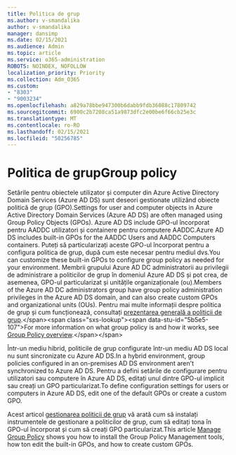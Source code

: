 ```yaml
---
title: Politica de grup
ms.author: v-smandalika
author: v-smandalika
manager: dansimp
ms.date: 02/15/2021
ms.audience: Admin
ms.topic: article
ms.service: o365-administration
ROBOTS: NOINDEX, NOFOLLOW
localization_priority: Priority
ms.collection: Adm_O365
ms.custom:
- "8303"
- "9003234"
ms.openlocfilehash: a829a78bbe947300b6dabb9fdb36088c17809742
ms.sourcegitcommit: 6900c2b7208ca51a9873dfc2e00be6f66cb25e3c
ms.translationtype: MT
ms.contentlocale: ro-RO
ms.lasthandoff: 02/15/2021
ms.locfileid: "50256785"
---
```

# <a name="group-policy"></a><span data-ttu-id="5b5e5-102">Politica de grup</span><span class="sxs-lookup"><span data-stu-id="5b5e5-102">Group policy</span></span>

<span data-ttu-id="5b5e5-103">Setările pentru obiectele utilizator și computer din Azure Active Directory Domain Services (Azure AD DS) sunt deseori gestionate utilizând obiecte politică de grup (GPO).</span><span class="sxs-lookup"><span data-stu-id="5b5e5-103">Settings for user and computer objects in Azure Active Directory Domain Services (Azure AD DS) are often managed using Group Policy Objects (GPOs).</span></span> <span data-ttu-id="5b5e5-104">Azure AD DS include GPO-ul încorporat pentru AADDC utilizatori și containere pentru computere AADDC.</span><span class="sxs-lookup"><span data-stu-id="5b5e5-104">Azure AD DS includes built-in GPOs for the AADDC Users and AADDC Computers containers.</span></span> <span data-ttu-id="5b5e5-105">Puteți să particularizați aceste GPO-ul încorporat pentru a configura politica de grup, după cum este necesar pentru mediul dvs.</span><span class="sxs-lookup"><span data-stu-id="5b5e5-105">You can customize these built-in GPOs to configure group policy as needed for your environment.</span></span> <span data-ttu-id="5b5e5-106">Membrii grupului Azure AD DC administratorii au privilegii de administrare a politicilor de grup în domeniul Azure AD DS și pot crea, de asemenea, GPO-ul particularizat și unitățile organizaționale (ou).</span><span class="sxs-lookup"><span data-stu-id="5b5e5-106">Members of the Azure AD DC administrators group have group policy administration privileges in the Azure AD DS domain, and can also create custom GPOs and organizational units (OUs).</span></span> <span data-ttu-id="5b5e5-107">Pentru mai multe informații despre politica de grup și cum funcționează, consultați [prezentarea generală a politicii de grup](https://docs.microsoft.com/previous-versions/windows/it-pro/windows-server-2012-R2-and-2012/hh831791(v=ws.11)).</span><span class="sxs-lookup"><span data-stu-id="5b5e5-107">For more information on what group policy is and how it works, see [Group Policy overview](https://docs.microsoft.com/previous-versions/windows/it-pro/windows-server-2012-R2-and-2012/hh831791(v=ws.11)).</span></span>

<span data-ttu-id="5b5e5-108">Într-un mediu hibrid, politicile de grup configurate într-un mediu AD DS local nu sunt sincronizate cu Azure AD DS.</span><span class="sxs-lookup"><span data-stu-id="5b5e5-108">In a hybrid environment, group policies configured in an on-premises AD DS environment aren't synchronized to Azure AD DS.</span></span> <span data-ttu-id="5b5e5-109">Pentru a defini setările de configurare pentru utilizatori sau computere în Azure AD DS, editați unul dintre GPO-ul implicit sau creați un GPO particularizat.</span><span class="sxs-lookup"><span data-stu-id="5b5e5-109">To define configuration settings for users or computers in Azure AD DS, edit one of the default GPOs or create a custom GPO.</span></span>

<span data-ttu-id="5b5e5-110">Acest articol [gestionarea politicii de grup](https://docs.microsoft.com/azure/active-directory-domain-services/manage-group-policy) vă arată cum să instalați instrumentele de gestionare a politicilor de grup, cum să editați tona în GPO-ul încorporat și cum să creați GPO particularizat.</span><span class="sxs-lookup"><span data-stu-id="5b5e5-110">This article [Manage Group Policy](https://docs.microsoft.com/azure/active-directory-domain-services/manage-group-policy) shows you how to install the Group Policy Management tools, how ton edit the built-in GPOs, and how to create custom GPOs.</span></span>



